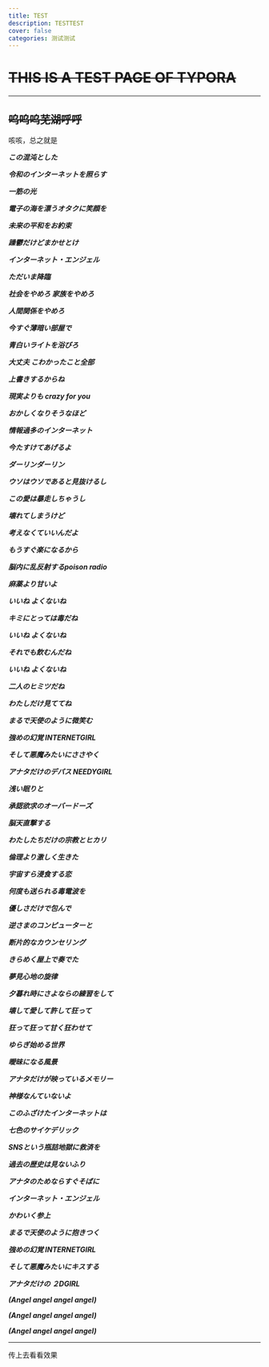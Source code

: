 ```yaml
---
title: TEST
description: TESTTEST
cover: false
categories: 测试测试
---
```

# ~~THIS IS A TEST PAGE OF TYPORA~~

---

## ~~呜呜呜芜湖呼呼~~

咳咳，总之就是

***この混沌とした***

***令和のインターネットを照らす***

***一筋の光***

***電子の海を漂うオタクに笑顔を***

***未来の平和をお約束***

***躁鬱だけどまかせとけ***

***インターネット・エンジェル***

***ただいま降臨***

***社会をやめろ 家族をやめろ***

***人間関係をやめろ***

***今すぐ薄暗い部屋で***

***青白いライトを浴びろ***

***大丈夫 こわかったこと全部***

***上書きするからね***

***現実よりも crazy for you***

***おかしくなりそうなほど***

***情報過多のインターネット***

***今たすけてあげるよ***

***ダーリンダーリン***

***ウソはウソであると見抜けるし***

***この愛は暴走しちゃうし***

***壊れてしまうけど***

***考えなくていいんだよ***

***もうすぐ楽になるから***

***脳内に乱反射するpoison radio***

***麻薬より甘いよ***

***いいね よくないね***

***キミにとっては毒だね***

***いいね よくないね***

***それでも飲むんだね***

***いいね よくないね***

***二人のヒミツだね***

***わたしだけ見ててね***

***まるで天使のように微笑む***

***強めの幻覚 INTERNETGIRL***

***そして悪魔みたいにささやく***

***アナタだけのデパス NEEDYGIRL***

***浅い眠りと***

***承認欲求のオーバードーズ***

***脳天直撃する***

***わたしたちだけの宗教とヒカリ***

***倫理より激しく生きた***

***宇宙すら浸食する恋***

***何度も送られる毒電波を***

***優しさだけで包んで***

***逆さまのコンピューターと***

***断片的なカウンセリング***

***きらめく屋上で奏でた***

***夢見心地の旋律***

***夕暮れ時にさよならの練習をして***

***壊して愛して許して狂って***

***狂って狂って甘く狂わせて***

***ゆらぎ始める世界***

***曖昧になる風景***

***アナタだけが映っているメモリー***

***神様なんていないよ***

***このふざけたインターネットは***

***七色のサイケデリック***

***SNSという瓶詰地獄に救済を***

***過去の歴史は見ないふり***

***アナタのためならすぐそばに***

***インターネット・エンジェル***

***かわいく参上***

***まるで天使のように抱きつく***

***強めの幻覚 INTERNETGIRL***

***そして悪魔みたいにキスする***

***アナタだけの ２DGIRL***

***(Angel angel angel angel)***

***(Angel angel angel angel)***

***(Angel angel angel angel)***

---

传上去看看效果

